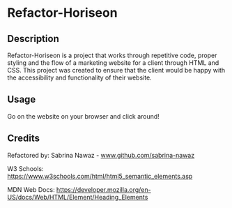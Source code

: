 # Refactor-Horiseon

## Description

Refactor-Horiseon is a project that works through repetitive code, proper styling and the flow of a marketing website for a client through HTML and CSS. This project was created to ensure that the client would be happy with the accessibility and functionality of their website.

## Usage

Go on the website on your browser and click around! 

## Credits

Refactored by: Sabrina Nawaz - www.github.com/sabrina-nawaz

W3 Schools: https://www.w3schools.com/html/html5_semantic_elements.asp

MDN Web Docs:  https://developer.mozilla.org/en-US/docs/Web/HTML/Element/Heading_Elements
